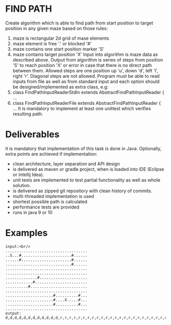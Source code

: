 FIND PATH
=========
Create algorithm which is able to find path from start position to target position in any given maze based on those rules:
1. maze is rectangular 2d grid of mase elements
2. maze element is free '.' or blocked '#'
3. maze contains one start position marker 'S'
4. maze contains target position 'X'
Input into algorithm is maze data as described above. Output from algorithm is series of steps from 
position 'S' to reach position 'X' or error in case that there is no direct path between them.
Allowed steps are one position up 'u', down 'd', left 'l', right 'r'. Diagonal steps are not allowed.
Program must be able to read inputs from file as well as from standard input and each option
should be designed/implemented as extra class, e.g:
1. class FindPathInputReaderStdIn extends AbstractFindPathInputReader { ...
2. class FindPathInputReaderFile extends AbstractFindPathInputReader { ...
It is mandatory to implement at least one unittest which verifies resulting path.

Deliverables
============
It is mandatory that implementation of this task is done in Java. 
Optionally, extra points are achieved if implementation:
* clean architecture, layer separation and API design
* is delivered as maven or gradle project, when is loaded into IDE (Eclipse or Intellij Idea).
* unit tests are implemented to test partial functionality as well as whole solution.
* is delivered as zipped git repository with clean history of commits.
* multi-threaded implementation is used 
* shortest possible path is calculated
* performance tests are provided
* runs in java 9 or 10

Examples
========

```
input:<br/>
....................................
..S...#......................#......
......#......................#......
.............................#......
....................................
....................................
..............#.....................
............#.......................
..........#.........................
....................................
.....................#..........#...
.....................#....X.....#...
.....................#..........#...
....................................
output:
d,d,d,d,d,d,d,d,d,d,d,d,r,r,r,r,r,r,r,r,r,r,r,r,r,r,r,r,r,r,r,r,r,r,r,r,u,u,u
```
